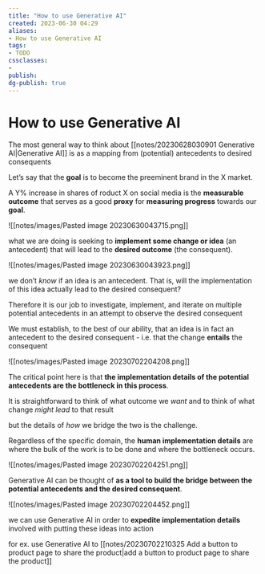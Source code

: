```yaml
---
title: "How to use Generative AI"
created: 2023-06-30 04:29
aliases: 
- How to use Generative AI
tags:
- TODO
cssclasses:
- 
publish:
dg-publish: true
---
```


<!-- 
tags: 
-->

<!--internal
parent:: [[]]
child:: [[]]
related:: [[]]
-->

<!--external
- []()
-->

# How to use Generative AI

The most general way to think about [[notes/20230628030901 Generative AI|Generative AI]] is as a mapping from (potential) antecedents to desired consequents

Let’s say that the **goal** is to become the preeminent brand in the X market. 

A Y% increase in shares of  roduct X on social media is the **measurable outcome** that serves as a good **proxy** for **measuring progress** towards our **goal**.

![[notes/images/Pasted image 20230630043715.png]]

what we are doing is seeking to **implement some change or idea** (an antecedent) that will lead to the **desired outcome** (the consequent).

![[notes/images/Pasted image 20230630043923.png]]

we don’t _know_ if an idea is  an antecedent. That is, will the implementation of this idea actually lead to the desired consequent? 

Therefore it is our job to investigate, implement, and iterate on multiple potential antecedents in an attempt to observe the desired consequent

We must establish, to the best of our ability, that an idea is in fact an antecedent to the desired consequent - i.e. that the change **entails** the consequent

![[notes/images/Pasted image 20230702204208.png]]


The critical point here is that **the implementation details of the potential antecedents are the bottleneck in this process**. 

It is straightforward to think of what outcome we _want_ and to think of what change _might lead_ to that result

but the details of _how_ we bridge the two is the challenge. 

Regardless of the specific domain, the **human implementation details** are where the bulk of the work is to be done and where the bottleneck occurs.

![[notes/images/Pasted image 20230702204251.png]]

Generative AI can be thought of **as a tool to build the bridge between the potential antecedents and the desired consequent**.

![[notes/images/Pasted image 20230702204452.png]]

we can use Generative AI in order to **expedite implementation details** involved with putting these ideas into action

for ex. use Generative AI to [[notes/20230702210325 Add a button to product page to share the product|add a button to product page to share the product]]